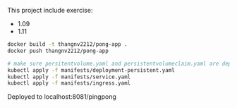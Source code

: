 This project include exercise:
- 1.09
- 1.11

```bash
docker build -t thangnv2212/pong-app .
docker push thangnv2212/pong-app

# make sure persitentvolume.yaml and persistentvolumeclaim.yaml are deployed, then:
kubectl apply -f manifests/deployment-persistent.yaml
kubectl apply -f manifests/service.yaml
kubectl apply -f manifests/ingress.yaml
```

Deployed to localhost:8081/pingpong
